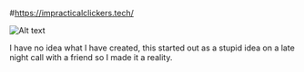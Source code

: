 #https://impracticalclickers.tech/

![Alt text](https://cloud-c2muth0r3-hack-club-bot.vercel.app/0image.png)


I have no idea what I have created, this started out as a stupid idea on a late night call with a friend so I made it a reality.
